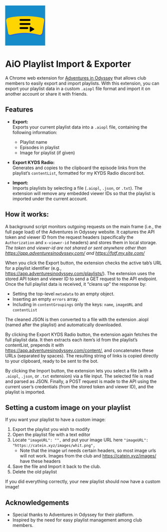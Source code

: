 ![Extension logo](https://github.com/CATEIN/aio-playlist-import-exporter/blob/main/icons/icon128.png)

# AiO Playlist Import & Exporter

A Chrome web extension for [Adventures in Odyssey](https://app.adventuresinodyssey.com) that allows club members to easily export and import playlists. With this extension, you can export your playlist data in a custom `.aiopl` file format and import it on another account or share it with friends.

## Features

- **Export:**  
  Exports your current playlist data into a `.aiopl` file, containing the following information:
  
  - Playlist name
  - Episodes in playlist
  - Image for playlist (if given)

- **Export KYDS Radio:**  
  Generates and copies to the clipboard the episode links from the playlist’s `contentList`, formatted for my KYDS Radio discord bot.

- **Import:**  
Imports playlists by selecting a file (`.aiopl`, `.json`, or `.txt`). The extension will remove any embedded viewer IDs so that the playlist is imported under the current account.

## How it works:

A background script monitors outgoing requests on the main frame (i.e., the full page load) of the Adventures in Odyssey website. It captures the API token and viewer ID from the request headers (specifically the `Authorization` and `x-viewer-id` headers) and stores them in local storage. *The token and viewer-id are not shared or sent anywhere other than https://app.adventuresinodyssey.com/ and https://fotf.my.site.com/*

When you click the Export button, the extension checks the active tab’s URL for a playlist identifier (e.g., https://app.adventuresinodyssey.com/playlists/<playlistId>).
The extension uses the stored API token and viewer ID to send a GET request to the API endpoint. Once the full playlist data is received, it “cleans up” the response by:

  - Setting the top-level `metadata` to an empty object.
  - Inserting an empty `errors` array.
  - Including in `contentGroupings` only the keys: `name`, `imageURL` and `contentList`

The cleaned JSON is then converted to a file with the extension .aiopl (named after the playlist) and automatically downloaded.

By clicking the Export KYDS Radio button, the extension again fetches the full playlist data. It then extracts each item’s id from the playlist’s contentList, prepends it with
https://app.adventuresinodyssey.com/content/,
and concatenates these URLs (separated by spaces).
The resulting string of links is copied directly to your clipboard, ready to be sent to the bot.

By clicking the Import button, the extension lets you select a file (with a `.aiopl`, `.json`, or `.txt` extension) via a file input.
The selected file is read and parsed as JSON.
Finally, a POST request is made to the API using the current user’s credentials (from the stored token and viewer ID), and the playlist is imported.

## Setting a custom image on your playlist

  If you want your playlist to have a custom image:

  1. Export the playlist you wish to modify
  2. Open the playlist file with a text editor
  3. Locate `"imageURL": "",` and put your image URL here `"imageURL": "https://catein.xyz/images/whit.png",`
     - Note that the image url needs certain headers, so most image urls will not work. Images from the club and https://catein.xyz/images/ have these headers
  4. Save the file and Import it back to the club.
  5. Delete the old playlist

If you did everything correctly, your new playlist should now have a custom image!

## Acknowledgements

  - Special thanks to Adventures in Odyssey for their platform.
  - Inspired by the need for easy playlist management among club members.
